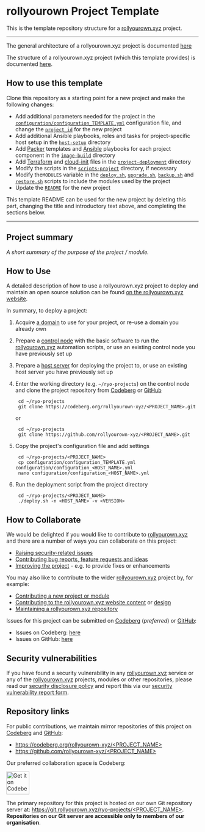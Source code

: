 # rollyourown Project Template

This is the template repository structure for a [rollyourown.xyz](https://rollyourown.xyz) project.

---

The general architecture of a rollyourown.xyz project is documented [here](https://rollyourown.xyz/collaborate/project_and_module_development/general_architecture/)

The structure of a rollyourown.xyz project (which this template provides) is documented [here](https://rollyourown.xyz/collaborate/project_and_module_development/project_structure/).

## How to use this template

Clone this repository as a starting point for a new project and make the following changes:

- Add additional parameters needed for the project in the [`configuration/configuration_TEMPLATE.yml`](./configuration/configuration_TEMPLATE.yml) configuration file, and change the [`project_id`](https://rollyourown.xyz/collaborate/project_and_module_development/project_structure/#the-project_id) for the new project
- Add additional Ansible playbooks, roles and tasks for project-specific host setup in the [`host-setup`](./host-setup/) directory
- Add [Packer](https://www.packer.io/) templates and [Ansible](https://www.ansible.com/) playbooks for each project component in the [`image-build`](./image-build/) directory
- Add [Terraform](https://www.terraform.io/) and [cloud-init](https://cloud-init.io/) files in the [`project-deployment`](./project-deployment/) directory
- Modify the scripts in the [`scripts-project`](./image-build/) directory, if necessary
- Modify the`MODULES` variable in the [`deploy.sh`](./deploy.sh), [`upgrade.sh`](./upgrade.sh), [`backup.sh`](./backup.sh) and [`restore.sh`](./restore.sh) scripts to include the modules used by the project
- Update the [`README`](./README.md) for the new project

This template README can be used for the new project by deleting this part, changing the title and introductory text above, and completing the sections below.

---

## Project summary

_A short summary of the purpose of the project / module._

## How to Use

A detailed description of how to use a rollyourown.xyz project to deploy and maintain an open source solution can be found [on the rollyourown.xyz website](https://rollyourown.xyz/rollyourown/how_to_use/).

In summary, to deploy a project:

1. Acquire [a domain](https://rollyourown.xyz/rollyourown/how_to_use/deploy/#a-domain) to use for your project, or re-use a domain you already own

2. Prepare a [control node](https://rollyourown.xyz/rollyourown/how_to_use/control_node/) with the basic software to run the [rollyourown.xyz](https://rollyourown.xyz) automation scripts, or use an existing control node you have previously set up

3. Prepare a [host server](https://rollyourown.xyz/rollyourown/how_to_use/host_server/) for deploying the project to, or use an existing host server you have previously set up

4. Enter the working directory (e.g. `~/ryo-projects`) on the control node and clone the project repository from [Codeberg](https://codeberg.org/) or [GitHub](https://github.com/)

        cd ~/ryo-projects
        git clone https://codeberg.org/rollyourown-xyz/<PROJECT_NAME>.git

    or

        cd ~/ryo-projects
        git clone https://github.com/rollyourown-xyz/<PROJECT_NAME>.git

5. Copy the project's configuration file and add settings

        cd ~/ryo-projects/<PROJECT_NAME>
        cp configuration/configuration_TEMPLATE.yml configuration/configuration_<HOST_NAME>.yml
        nano configuration/configuration_<HOST_NAME>.yml

6. Run the deployment script from the project directory

        cd ~/ryo-projects/<PROJECT_NAME>
        ./deploy.sh -n <HOST_NAME> -v <VERSION>

## How to Collaborate

We would be delighted if you would like to contribute to [rollyourown.xyz](https://rollyourown.xyz) and there are a number of ways you can collaborate on this project:

- [Raising security-related issues](https://rollyourown.xyz/collaborate/security_vulnerabilities/)
- [Contributing bug reports, feature requests and ideas](https://rollyourown.xyz/collaborate/bug_reports_feature_requests_ideas/)
- [Improving the project](https://rollyourown.xyz/collaborate/existing_projects_and_modules/) - e.g. to provide fixes or enhancements

You may also like to contribute to the wider [rollyourown.xyz](https://rollyourown.xyz/) project by, for example:

- [Contributing a new project or module](https://rollyourown.xyz/collaborate/new_projects_and_modules/)
- [Contributing to the rollyourown.xyz website content](https://rollyourown.xyz/collaborate/website_content/) or [design](https://rollyourown.xyz/collaborate/website_design/)
- [Maintaining a rollyourown.xyz repository](https://rollyourown.xyz/collaborate/working_with_git/what_is_git/#project-maintainer)

Issues for this project can be submitted on [Codeberg](https://codeberg.org/) (_preferred_) or [GitHub](https://github.com/):

- Issues on Codeberg: [here](https://codeberg.org/rollyourown-xyz/<PROJECT_NAME>/issues)
- Issues on GitHub: [here](https://github.com/rollyourown-xyz/<PROJECT_NAME>/issues)

## Security vulnerabilities

If you have found a security vulnerability in any [rollyourown.xyz](https://rollyourown.xyz/) service or any of the [rollyourown.xyz](https://rollyourown.xyz/) projects, modules or other repositories, please read our [security disclosure policy](https://rollyourown.xyz/collaborate/security_vulnerabilities/) and report this via our [security vulnerability report form](https://forms.rollyourown.xyz/security-vulnerability).

## Repository links

For public contributions, we maintain mirror repositories of this project on [Codeberg](https://codeberg.org) and [GitHub](https://github.com):

- [https://codeberg.org/rollyourown-xyz/<PROJECT_NAME>](https://codeberg.org/rollyourown-xyz/<PROJECT_NAME>)
- [https://github.com/rollyourown-xyz/<PROJECT_NAME>](https://github.com/rollyourown-xyz/<PROJECT_NAME>)

Our preferred collaboration space is Codeberg:

<a href="https://codeberg.org/rollyourown-xyz/<PROJECT_NAME>"><img alt="Get it on Codeberg" src="https://get-it-on.codeberg.org/get-it-on-blue-on-white.png" height="60"></a>

The primary repository for this project is hosted on our own Git repository server at: [https://git.rollyourown.xyz/ryo-projects/<PROJECT_NAME>](https://git.rollyourown.xyz/ryo-projects/<PROJECT_NAME>). **Repositories on our Git server are accessible only to members of our organisation**.
